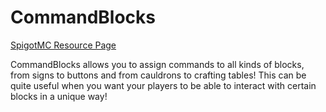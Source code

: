 # CommandBlocks
[SpigotMC Resource Page](https://www.spigotmc.org/resources/62720/)

CommandBlocks allows you to assign commands to all kinds of blocks, from signs to buttons and from cauldrons to crafting tables! This can be quite useful when you want your players to be able to interact with certain blocks in a unique way!
